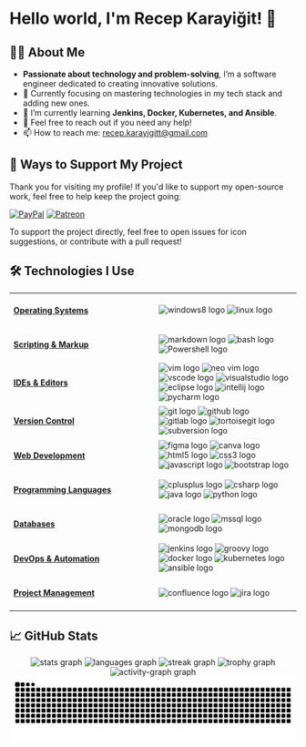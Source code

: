 # Hello world, I'm Recep Karayiğit! 👋

## 👨‍💻 About Me

- **Passionate about technology and problem-solving**, I’m a software engineer dedicated to creating innovative
solutions.
- 🔭 Currently focusing on mastering technologies in my tech stack and adding new ones.
- 🌱 I’m currently learning **Jenkins, Docker, Kubernetes, and Ansible**.
- 💬 Feel free to reach out if you need any help!
- 📫 How to reach me: [recep.karayigitt@gmail.com](mailto:recep.karayigitt@gmail.com)

## 💖 Ways to Support My Project

Thank you for visiting my profile! If you'd like to support my open-source work, feel free to help keep the project going:

  [![PayPal](https://img.shields.io/badge/PayPal-00457C?style=for-the-badge&logo=paypal&logoColor=white)](https://paypal.me/rkarayigit) [![Patreon](https://img.shields.io/badge/Patreon-F96854?style=for-the-badge&logo=patreon&logoColor=white)](https://patreon.com/rkarayigit) 

To support the project directly, feel free to open issues for icon suggestions, or contribute with a pull request!

## 🛠️ Technologies I Use
<table style="width: 100%; border-collapse: collapse;">
  <tr>
    <!-- Operating Systems -->
    <td style="text-align: left; width: 50%; padding-right: 10px;">
      <h4 style="font-weight: bold; text-decoration: underline;">Operating Systems</h4>
    </td>
    <td style="text-align: left; width: 50%; padding-left: 10px;">
      <div align="left">
        <img src="https://cdn.jsdelivr.net/gh/devicons/devicon/icons/windows8/windows8-original.svg" height="20" alt="windows8 logo" />
        <img src="https://cdn.jsdelivr.net/gh/devicons/devicon/icons/linux/linux-original.svg" height="20" alt="linux logo" />
      </div>
    </td>
  </tr>
  <tr>
    <!-- Scripting & Markup -->
    <td style="text-align: left; width: 50%; padding-right: 10px;">
      <h4 style="font-weight: bold; text-decoration: underline;">Scripting & Markup</h4>
    </td>
    <td style="text-align: left; width: 50%; padding-left: 10px;">
      <div align="left">
        <img src="https://skillicons.dev/icons?i=md" height="20" alt="markdown logo" />
        <img src="https://cdn.simpleicons.org/gnubash/4EAA25" height="20" alt="bash logo" />
        <img src="https://skillicons.dev/icons?i=powershell" height="20" alt="Powershell logo" />
      </div>
    </td>
  </tr>
  <tr>
    <!-- IDEs & Editors -->
    <td style="text-align: left; width: 50%; padding-right: 10px;">
      <h4 style="font-weight: bold; text-decoration: underline;">IDEs & Editors</h4>
    </td>
    <td style="text-align: left; width: 50%; padding-left: 10px;">
      <div align="left">
        <img src="https://cdn.jsdelivr.net/gh/devicons/devicon/icons/vim/vim-original.svg" height="20" alt="vim logo" />
        <img src="https://raw.githubusercontent.com/marwin1991/profile-technology-icons/refs/heads/main/icons/neovim.png" height="20" alt="neo vim logo" />
        <img src="https://cdn.jsdelivr.net/gh/devicons/devicon/icons/vscode/vscode-original.svg" height="20" alt="vscode logo" />
        <img src="https://cdn.jsdelivr.net/gh/devicons/devicon/icons/visualstudio/visualstudio-plain.svg" height="20" alt="visualstudio logo" />
        <img src="https://raw.githubusercontent.com/marwin1991/profile-technology-icons/refs/heads/main/icons/eclipse.png" height="20" alt="eclipse logo" />
        <img src="https://cdn.jsdelivr.net/gh/devicons/devicon/icons/intellij/intellij-original.svg" height="20" alt="intellij logo" />
        <img src="https://cdn.jsdelivr.net/gh/devicons/devicon/icons/pycharm/pycharm-original.svg" height="20" alt="pycharm logo" />
      </div>
    </td>
  </tr>
  <tr>
    <!-- Version Control -->
    <td style="text-align: left; width: 50%; padding-right: 10px;">
      <h4 style="font-weight: bold; text-decoration: underline;">Version Control</h4>
    </td>
    <td style="text-align: left; width: 50%; padding-left: 10px;">
      <div align="left">
        <img src="https://cdn.jsdelivr.net/gh/devicons/devicon/icons/git/git-original.svg" height="20" alt="git logo" />
        <img src="https://skillicons.dev/icons?i=github" height="20" alt="github logo" />
        <img src="https://cdn.jsdelivr.net/gh/devicons/devicon/icons/gitlab/gitlab-original.svg" height="20" alt="gitlab logo" />
        <img src="https://cdn.jsdelivr.net/gh/devicons/devicon/icons/tortoisegit/tortoisegit-original.svg" height="20" alt="tortoisegit logo" />
        <img src="https://cdn.jsdelivr.net/gh/devicons/devicon/icons/subversion/subversion-original.svg" height="20" alt="subversion logo" />
      </div>
    </td>
  </tr>
  <tr>
    <!-- Web Development -->
    <td style="text-align: left; width: 50%; padding-right: 10px;">
      <h4 style="font-weight: bold; text-decoration: underline;">Web Development</h4>
    </td>
    <td style="text-align: left; width: 50%; padding-left: 10px;">
      <div align="left">
        <img src="https://cdn.jsdelivr.net/gh/devicons/devicon/icons/figma/figma-original.svg" height="20" alt="figma logo" />
        <img src="https://raw.githubusercontent.com/marwin1991/profile-technology-icons/refs/heads/main/icons/canva.png" height="20" alt="canva logo" />      
        <img src="https://cdn.jsdelivr.net/gh/devicons/devicon/icons/html5/html5-original.svg" height="20" alt="html5 logo" />
        <img src="https://cdn.jsdelivr.net/gh/devicons/devicon/icons/css3/css3-original.svg" height="20" alt="css3 logo" />
        <img src="https://cdn.jsdelivr.net/gh/devicons/devicon/icons/javascript/javascript-original.svg" height="20" alt="javascript logo" />
        <img src="https://cdn.simpleicons.org/bootstrap/7952B3" height="20" alt="bootstrap logo" />
      </div>
    </td>
  </tr>
  <tr>
    <!-- Programming Languages -->
    <td style="text-align: left; width: 50%; padding-right: 10px;">
      <h4 style="font-weight: bold; text-decoration: underline;">Programming Languages</h4>
    </td>
    <td style="text-align: left; width: 50%; padding-left: 10px;">
      <div align="left">
        <img src="https://cdn.jsdelivr.net/gh/devicons/devicon/icons/cplusplus/cplusplus-original.svg" height="20" alt="cplusplus logo" />
        <img src="https://cdn.jsdelivr.net/gh/devicons/devicon/icons/csharp/csharp-original.svg" height="20" alt="csharp logo" />
        <img src="https://cdn.jsdelivr.net/gh/devicons/devicon/icons/java/java-original.svg" height="20" alt="java logo" />
        <img src="https://cdn.jsdelivr.net/gh/devicons/devicon/icons/python/python-original.svg" height="20" alt="python logo" />
      </div>
    </td>
  </tr>
    <tr>
    <!-- Databases -->
    <td style="text-align: left; width: 50%; padding-right: 10px;">
      <h4 style="font-weight: bold; text-decoration: underline;">Databases</h4>
    </td>
    <td style="text-align: left; width: 50%; padding-left: 10px;">
      <div align="left">
        <img src="https://raw.githubusercontent.com/marwin1991/profile-technology-icons/refs/heads/main/icons/oracle.png" height="20" alt="oracle logo" />
        <img src="https://raw.githubusercontent.com/marwin1991/profile-technology-icons/refs/heads/main/icons/mssql.png" height="20" alt="mssql logo" />
        <img src="https://raw.githubusercontent.com/marwin1991/profile-technology-icons/refs/heads/main/icons/mongodb.png" height="20" alt="mongodb logo" />
      </div>
    </td>
  </tr>
  <tr>
    <!-- DevOps & Automation -->
    <td style="text-align: left; width: 50%; padding-right: 10px;">
      <h4 style="font-weight: bold; text-decoration: underline;">DevOps & Automation</h4>
    </td>
    <td style="text-align: left; width: 50%; padding-left: 10px;">
      <div align="left">
        <img src="https://skillicons.dev/icons?i=jenkins" height="20" alt="jenkins logo" />
        <img src="https://cdn.jsdelivr.net/gh/devicons/devicon/icons/groovy/groovy-original.svg" height="20" alt="groovy logo" />
        <img src="https://cdn.jsdelivr.net/gh/devicons/devicon/icons/docker/docker-original.svg" height="20" alt="docker logo" />
        <img src="https://cdn.jsdelivr.net/gh/devicons/devicon/icons/kubernetes/kubernetes-plain.svg" height="20" alt="kubernetes logo" />
        <img src="https://cdn.simpleicons.org/ansible/EE0000" height="20" alt="ansible logo" />
      </div>
    </td>
  </tr>
  <tr>
    <!-- Project Management -->
    <td style="text-align: left; width: 50%; padding-right: 10px;">
      <h4 style="font-weight: bold; text-decoration: underline;">Project Management</h4>
    </td>
    <td style="text-align: left; width: 50%; padding-left: 10px;">
      <div align="left">
        <img src="https://img.shields.io/badge/Confluence-172B4D?logo=confluence&logoColor=white&style=for-the-badge" height="20" alt="confluence logo" />
        <img src="https://img.shields.io/badge/Jira-0052CC?logo=jira&logoColor=white&style=for-the-badge" height="20" alt="jira logo" />
      </div>
    </td>
  </tr>
</table>

## 📈 GitHub Stats

<div align="center">
  <img
    src="https://github-readme-stats.vercel.app/api?username=RecepKarayigit&hide_title=false&hide_rank=false&show_icons=true&include_all_commits=true&count_private=true&disable_animations=false&theme=dracula&locale=en&hide_border=false&order=1"
    height="150" alt="stats graph" />
  <img
    src="https://github-readme-stats.vercel.app/api/top-langs?username=RecepKarayigit&locale=en&hide_title=false&layout=compact&card_width=320&langs_count=5&theme=dracula&hide_border=false&order=2"
    height="150" alt="languages graph" />
  <img
    src="https://streak-stats.demolab.com?user=RecepKarayigit&locale=en&mode=daily&theme=dracula&hide_border=false&border_radius=5&order=3"
    height="150" alt="streak graph" />
  <img
    src="https://github-profile-trophy.vercel.app?username=RecepKarayigit&theme=dracula&column=-1&row=1&margin-w=8&margin-h=8&no-bg=false&no-frame=false&order=4"
    height="150" alt="trophy graph" />
  <img
    src="https://github-readme-activity-graph.vercel.app/graph?username=RecepKarayigit&radius=16&theme=react&area=true&order=5"
    height="300" alt="activity-graph graph" />
</div>

<picture>
  <source media="(prefers-color-scheme: dark)"
    srcset="https://raw.githubusercontent.com/RecepKarayigit/RecepKarayigit/output/github-snake-dark.svg" />
  <source media="(prefers-color-scheme: light)"
    srcset="https://raw.githubusercontent.com/RecepKarayigit/RecepKarayigit/output/github-snake.svg" />
  <img alt="github-snake"
    src="https://raw.githubusercontent.com/RecepKarayigit/RecepKarayigit/output/github-snake.svg" />
</picture>

